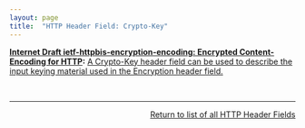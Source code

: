 ```yaml
---
layout: page
title:  "HTTP Header Field: Crypto-Key"
---
```


**[Internet Draft ietf-httpbis-encryption-encoding: Encrypted Content-Encoding for HTTP](/specs/IETF/I-D/ietf-httpbis-encryption-encoding "This memo introduces a content-coding for HTTP that allows message payloads to be encrypted."):** [A Crypto-Key header field can be used to describe the input keying material used in the Encryption header field.](http://tools.ietf.org/html/draft-ietf-httpbis-encryption-encoding#section-4)

<br/>
<hr/>

<p style="text-align: right"><a href="../http-headers">Return to list of all HTTP Header Fields</a></p>